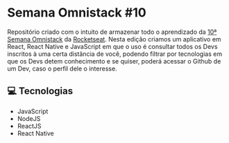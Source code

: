 # Semana Omnistack #10
  Repositório criado com o intuito de armazenar todo o aprendizado da [10ª Semana Omnistack](https://rocketseat.com.br/week-10/inscricao) da [Rocketseat](https://rocketseat.com.br). Nesta edição criamos um aplicativo em React, React Native e JavaScript em que o uso é consultar todos os Devs inscritos à uma certa distância de você, podendo filtrar por tecnologias em que os Devs detem conhecimento e se quiser, poderá acessar o Github de um Dev, caso o perfil dele o interesse.

## 💻 Tecnologias

  * JavaScript
  * NodeJS
  * ReactJS
  * React Native
  
